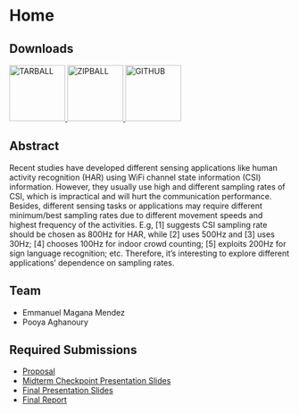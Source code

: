 # Home

## Downloads

<span>
<a href="https://github.com/aghanoury/m202a-wifi-sensing/tarball/main">
    <img src="https://cdn3.iconfinder.com/data/icons/blue-ulitto/128/Compressed_files_Compressed_Tarball_File-512.png" alt="TARBALL" width="100px"/>
</a>
<a href="https://github.com/aghanoury/m202a-wifi-sensing/zipball/main">
    <img src="https://play-lh.googleusercontent.com/MCsVAtEBUqNnIboa3GM_enVZ8qcmeR37xs6BNx9716i7JdyB_VdmD7IZ6ywo7kDisDE" alt="ZIPBALL" 
    width="100px"/>
</a>
<a href="https://github.com/aghanoury/m202a-wifi-sensing/">
    <img src="https://cdn-icons-png.flaticon.com/512/179/179323.png" alt="GITHUB" 
    width="100px"/>
</a>
</span>

## Abstract

Recent studies have developed different sensing applications like human
activity recognition (HAR) using WiFi channel state information (CSI)
information. However, they usually use high and different sampling rates of
CSI, which is impractical and will hurt the communication performance. Besides,
different sensing tasks or applications may require different minimum/best
sampling rates due to different movement speeds and highest frequency of the
activities. E.g, [1] suggests CSI sampling rate should be chosen as 800Hz for
HAR, while [2] uses 500Hz and [3] uses 30Hz; [4] chooses 100Hz for indoor crowd
counting; [5] exploits 200Hz for sign language recognition; etc. Therefore,
it’s interesting to explore different applications’ dependence on sampling
rates.


## Team

- Emmanuel Magana Mendez
- Pooya Aghanoury

## Required Submissions

- [Proposal](proposal.md)
- [Midterm Checkpoint Presentation Slides](https://docs.google.com/presentation/d/1Htf6vL7fYgZne0Y3WzuVqS-RoeZrsdSdSzBRnUI0TpQ/edit?usp=sharing)
- [Final Presentation Slides](https://docs.google.com/presentation/d/1vP0aNV5Zgl6X88qpT-Krqv_PRcyjsX0qSn3wZY_cdho/edit?usp=sharing)
- [Final Report](report.md)
